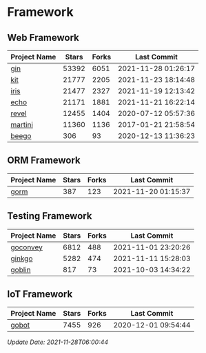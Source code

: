 # Framework

## Web Framework
| Project Name | Stars | Forks | Last Commit |
| ------------ | ----- | ----- | ----------- |
| [gin](https://github.com/gin-gonic/gin) | 53392 | 6051 | 2021-11-28 01:26:17 |
| [kit](https://github.com/go-kit/kit) | 21777 | 2205 | 2021-11-23 18:14:48 |
| [iris](https://github.com/kataras/iris) | 21477 | 2327 | 2021-11-19 12:13:42 |
| [echo](https://github.com/labstack/echo) | 21171 | 1881 | 2021-11-21 16:22:14 |
| [revel](https://github.com/revel/revel) | 12455 | 1404 | 2020-07-12 05:57:36 |
| [martini](https://github.com/go-martini/martini) | 11360 | 1136 | 2017-01-21 21:58:54 |
| [beego](https://github.com/astaxie/beego) | 306 | 93 | 2020-12-13 11:36:23 |

## ORM Framework
| Project Name | Stars | Forks | Last Commit |
| ------------ | ----- | ----- | ----------- |
| [gorm](https://github.com/jinzhu/gorm) | 387 | 123 | 2021-11-20 01:15:37 |

## Testing Framework
| Project Name | Stars | Forks | Last Commit |
| ------------ | ----- | ----- | ----------- |
| [goconvey](https://github.com/smartystreets/goconvey) | 6812 | 488 | 2021-11-01 23:20:26 |
| [ginkgo](https://github.com/onsi/ginkgo) | 5282 | 474 | 2021-11-11 15:28:03 |
| [goblin](https://github.com/franela/goblin) | 817 | 73 | 2021-10-03 14:34:22 |

## IoT Framework
| Project Name | Stars | Forks | Last Commit |
| ------------ | ----- | ----- | ----------- |
| [gobot](https://github.com/hybridgroup/gobot) | 7455 | 926 | 2020-12-01 09:54:44 |

*Update Date: 2021-11-28T06:00:44*